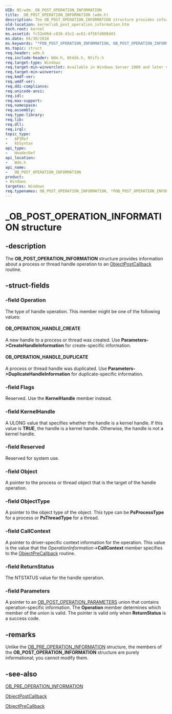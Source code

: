 ```yaml
---
UID: NS:wdm._OB_POST_OPERATION_INFORMATION
title: _OB_POST_OPERATION_INFORMATION (wdm.h)
description: The OB_POST_OPERATION_INFORMATION structure provides information about a process or thread handle operation to an ObjectPostCallback routine.
old-location: kernel\ob_post_operation_information.htm
tech.root: kernel
ms.assetid: fc52e06d-c826-43c2-ac61-4f56fd808d43
ms.date: 04/30/2018
ms.keywords: "*POB_POST_OPERATION_INFORMATION, OB_POST_OPERATION_INFORMATION, OB_POST_OPERATION_INFORMATION structure [Kernel-Mode Driver Architecture], POB_POST_OPERATION_INFORMATION, POB_POST_OPERATION_INFORMATION structure pointer [Kernel-Mode Driver Architecture], _OB_POST_OPERATION_INFORMATION, kernel.ob_post_operation_information, kstruct_c_6ef8c6e1-d537-47e0-875f-08f884362459.xml, wdm/OB_POST_OPERATION_INFORMATION, wdm/POB_POST_OPERATION_INFORMATION"
ms.topic: struct
req.header: wdm.h
req.include-header: Wdm.h, Ntddk.h, Ntifs.h
req.target-type: Windows
req.target-min-winverclnt: Available in Windows Server 2008 and later versions of the Windows operating system.
req.target-min-winversvr: 
req.kmdf-ver: 
req.umdf-ver: 
req.ddi-compliance: 
req.unicode-ansi: 
req.idl: 
req.max-support: 
req.namespace: 
req.assembly: 
req.type-library: 
req.lib: 
req.dll: 
req.irql: 
topic_type:
-	APIRef
-	kbSyntax
api_type:
-	HeaderDef
api_location:
-	Wdm.h
api_name:
-	OB_POST_OPERATION_INFORMATION
product:
- Windows
targetos: Windows
req.typenames: OB_POST_OPERATION_INFORMATION, *POB_POST_OPERATION_INFORMATION
---
```


# _OB_POST_OPERATION_INFORMATION structure


## -description


The <b>OB_POST_OPERATION_INFORMATION</b> structure provides information about a process or thread handle operation to an <a href="https://msdn.microsoft.com/library/windows/hardware/ff557741">ObjectPostCallback</a> routine.


## -struct-fields




### -field Operation

The type of handle operation. This member might be one of the following values:





#### OB_OPERATION_HANDLE_CREATE

A new handle to a process or thread was created. Use <b>Parameters-&gt;CreateHandleInformation</b> for create-specific information.



#### OB_OPERATION_HANDLE_DUPLICATE

A process or thread handle was duplicated. Use <b>Parameters-&gt;DuplicateHandleInformation</b> for duplicate-specific information.


### -field Flags

Reserved. Use the <b>KernelHandle</b> member instead. 


### -field KernelHandle

A ULONG value that specifies whether the handle is a kernel handle. If this value is <b>TRUE</b>, the handle is a kernel handle. Otherwise, the handle is not a kernel handle.


### -field Reserved

Reserved for system use.


### -field Object

A pointer to the process or thread object that is the target of the handle operation.


### -field ObjectType

A pointer to the object type of the object. This type can be <b>PsProcessType</b> for a process or <b>PsThreadType</b> for a thread. 


### -field CallContext

A pointer to driver-specific context information for the operation. This value is the value that the <i>OperationInformation</i>-&gt;<b>CallContext</b> member specifies to the <a href="https://msdn.microsoft.com/library/windows/hardware/ff557745">ObjectPreCallback</a> routine. 


### -field ReturnStatus

The NTSTATUS value for the handle operation.


### -field Parameters

A pointer to an <a href="https://msdn.microsoft.com/library/windows/hardware/ff558724">OB_POST_OPERATION_PARAMETERS</a> union that contains operation-specific information. The <b>Operation</b> member determines which member of the union is valid. The pointer is valid only when <b>ReturnStatus</b> is a success code.


## -remarks



Unlike the <a href="https://msdn.microsoft.com/library/windows/hardware/ff558729">OB_PRE_OPERATION_INFORMATION</a> structure, the members of the <b>OB_POST_OPERATION_INFORMATION</b> structure are purely informational; you cannot modify them.




## -see-also




<a href="https://msdn.microsoft.com/library/windows/hardware/ff558729">OB_PRE_OPERATION_INFORMATION</a>



<a href="https://msdn.microsoft.com/library/windows/hardware/ff557741">ObjectPostCallback</a>



<a href="https://msdn.microsoft.com/library/windows/hardware/ff557745">ObjectPreCallback</a>
 

 

